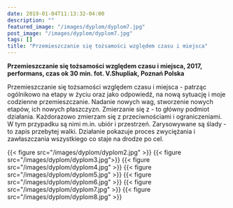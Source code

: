 ```yaml
---
date: 2019-01-04T11:13:32-04:00
description: ""
featured_image: "/images/dyplom/dyplom7.jpg"
post_image: "/images/dyplom/dyplom7.jpg"
tags: []
title: "Przemieszczanie się tożsamości względem czasu i miejsca"
---
```


**Przemieszczanie się tożsamości względem czasu i miejsca, 2017, performans, czas ok 30 min. fot. V.Shupliak, Poznań Polska**

Przemieszczanie się tożsamości względem czasu i miejsca - patrząc ogólnikowo na etapy w życiu oraz jako odpowiedź, na nową sytuację i moje codzienne przemieszczanie. Nadanie nowych wag, stworzenie nowych etapów, ich nowych płaszczyzn.  Zmierzanie się z - to główny podmiot działania. Każdorazowo zmierzam się z przeciwnościami i ograniczeniami. W tym przypadku są nimi m.in. ubiór i przestrzeń. Zarysowywane są ślady - to zapis przebytej walki. Działanie pokazuje proces zwyciężania i zawłaszczania wszystkiego co staje na drodze po cel. 

{{< figure src="/images/dyplom/dyplom2.jpg" >}}
{{< figure src="/images/dyplom/dyplom3.jpg">}}
{{< figure src="/images/dyplom/dyplom4.jpg" >}}
{{< figure src="/images/dyplom/dyplom5.jpg" >}}
{{< figure src="/images/dyplom/dyplom6.jpg" >}}
{{< figure src="/images/dyplom/dyplom7.jpg"  >}}
{{< figure src="/images/dyplom/dyplom8.jpg"  >}}